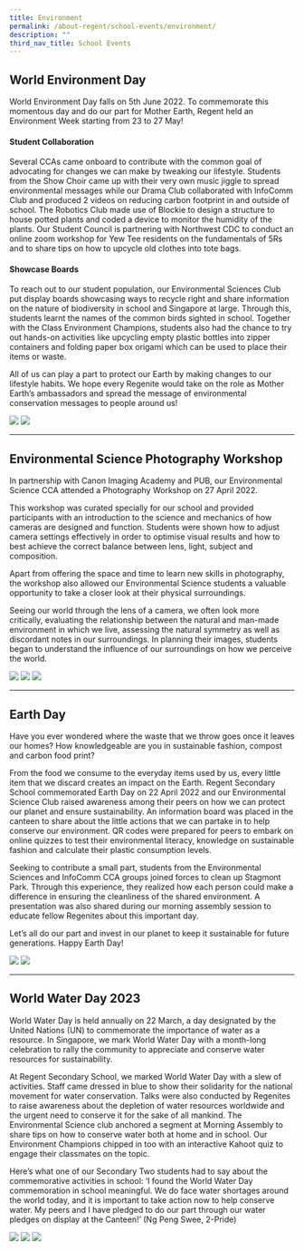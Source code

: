 ```yaml
---
title: Environment
permalink: /about-regent/school-events/environment/
description: ""
third_nav_title: School Events
---
```

## **World Environment Day**

World Environment Day falls on 5th June 2022. To commemorate this momentous day and do our part for Mother Earth, Regent held an Environment Week starting from 23 to 27 May!

#### **Student Collaboration**

Several CCAs came onboard to contribute with the common goal of advocating for changes we can make by tweaking our lifestyle. Students from the Show Choir came up with their very own music jiggle to spread environmental messages while our Drama Club collaborated with InfoComm Club and produced 2 videos on reducing carbon footprint in and outside of school. The Robotics Club made use of Blockie to design a structure to house potted plants and coded a device to monitor the humidity of the plants. Our Student Council is partnering with Northwest CDC to conduct an online zoom workshop for Yew Tee residents on the fundamentals of 5Rs and to share tips on how to upcycle old clothes into tote bags.

#### **Showcase Boards**

To reach out to our student population, our Environmental Sciences Club put display boards showcasing ways to recycle right and share information on the nature of biodiversity in school and Singapore at large. Through this, students learnt the names of the common birds sighted in school. Together with the Class Environment Champions, students also had the chance to try out hands-on activities like upcycling empty plastic bottles into zipper containers and folding paper box origami which can be used to place their items or waste.  
  
All of us can play a part to protect our Earth by making changes to our lifestyle habits. We hope every Regenite would take on the role as Mother Earth’s ambassadors and spread the message of environmental conservation messages to people around us!

![](/images/School%20Events/Environment/Envir2022-1.jpg)
![](/images/School%20Events/Environment/Envir2022-2.jpg)

---

## **Environmental Science Photography Workshop**

In partnership with Canon Imaging Academy and PUB, our Environmental Science CCA attended a Photography Workshop on 27 April 2022.

This workshop was curated specially for our school and provided participants with an introduction to the science and mechanics of how cameras are designed and function. Students were shown how to adjust camera settings effectively in order to optimise visual results and how to best achieve the correct balance between lens, light, subject and composition.

Apart from offering the space and time to learn new skills in photography, the workshop also allowed our Environmental Science students a valuable opportunity to take a closer look at their physical surroundings.

Seeing our world through the lens of a camera, we often look more critically, evaluating the relationship between the natural and man-made environment in which we live, assessing the natural symmetry as well as discordant notes in our surroundings. In planning their images, students began to understand the influence of our surroundings on how we perceive the world.

![](/images/School%20Events/Environment/Envir2022-3.jpg)
![](/images/School%20Events/Environment/Envir2022-4.jpg)
![](/images/School%20Events/Environment/Envir2022-5.jpg)

---

## **Earth Day**

Have you ever wondered where the waste that we throw goes once it leaves our homes? How knowledgeable are you in sustainable fashion, compost and carbon food print?

From the food we consume to the everyday items used by us, every little item that we discard creates an impact on the Earth. Regent Secondary School commemorated Earth Day on 22 April 2022 and our Environmental Science Club raised awareness among their peers on how we can protect our planet and ensure sustainability. An information board was placed in the canteen to share about the little actions that we can partake in to help conserve our environment. QR codes were prepared for peers to embark on online quizzes to test their environmental literacy, knowledge on sustainable fashion and calculate their plastic consumption levels.

Seeking to contribute a small part, students from the Environmental Sciences and InfoComm CCA groups joined forces to clean up Stagmont Park. Through this experience, they realized how each person could make a difference in ensuring the cleanliness of the shared environment. A presentation was also shared during our morning assembly session to educate fellow Regenites about this important day.

Let’s all do our part and invest in our planet to keep it sustainable for future generations. Happy Earth Day!

![](/images/School%20Events/Environment/Envir2022-6.jpg)
![](/images/School%20Events/Environment/Envir2022-7.jpg)

---

## **World Water Day 2023**

World Water Day is held annually on 22 March, a day designated by the United Nations (UN) to commemorate the importance of water as a resource. In Singapore, we mark World Water Day with a month-long celebration to rally the community to appreciate and conserve water resources for sustainability.

At Regent Secondary School, we marked World Water Day with a slew of activities. Staff came dressed in blue to show their solidarity for the national movement for water conservation. Talks were also conducted by Regenites to raise awareness about the depletion of water resources worldwide and the urgent need to conserve it for the sake of all mankind. The Environmental Science club anchored a segment at Morning Assembly to share tips on how to conserve water both at home and in school. Our Environment Champions chipped in too with an interactive Kahoot quiz to engage their classmates on the topic.

Here’s what one of our Secondary Two students had to say about the commemorative activities in school: ‘I found the World Water Day commemoration in school meaningful. We do face water shortages around the world today, and it is important to take action now to help conserve water. My peers and I have pledged to do our part through our water pledges on display at the Canteen!’ (Ng Peng Swee, 2-Pride)

![](/images/Highlights%20Post/WorldWaterDay2023-1.jpg)
![](/images/Highlights%20Post/WorldWaterDay2023-2.jpg)
![](/images/Highlights%20Post/WorldWaterDay2023-3.jpg)